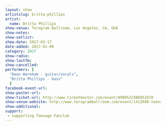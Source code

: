 ```yaml
---
layout: show
artistslug: britta-phillips
artist:
  name: Britta Phillips
show-venue: Teragram Ballroom, Los Angeles, CA, USA
show-notes: 
show-setlist: 
show-date: 2017-03-17
date-added: 2017-01-09
category: 2017
show-radio: 
show-lastfm: 
show-cancelled: 
performers: [
  "Dean Wareham - guitar/vocals",
  "Britta Phillips - bass"
  ]
facebook-event-url: 
show-poster-url: 
show-ticket-url: http://www.ticketmaster.com/event/09005224B6052670
show-venue-website: http://www.teragramballroom.com/event/1412690-teenage-fanclub-los-angeles
show-additional: 
support:
 - supporting Teenage Fanclub
---
```

